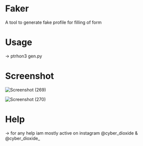 # Faker
A tool to generate fake profile for filling of form

# Usage
-> ptrhon3 gen.py
# Screenshot

![Screenshot (269)](https://user-images.githubusercontent.com/93708296/160677173-cbbbc104-6580-4eca-bb94-2b062540994f.png)

![Screenshot (270)](https://user-images.githubusercontent.com/93708296/160677193-b790ce77-f32f-4dad-92c0-25e48a59dc38.png)

# Help
-> for any help iam mostly active on instagram @cyber_dioxide & @cyber_dioxide_

